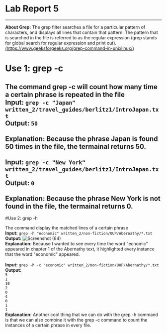 # Lab Report 5

---

**About Grep:** The grep filter searches a file for a particular pattern of characters, and displays all lines that contain that pattern. The pattern that is searched in the file is referred to as the regular expression (grep stands for global search for regular expression and print out). [(https://www.geeksforgeeks.org/grep-command-in-unixlinux/)](https://www.geeksforgeeks.org/grep-command-in-unixlinux/)

# Use 1: grep -c

The command grep -c will count how many time a certain phrase is repeated in the file
<br> **Input:** ```grep -c "Japan" written_2/travel_guides/berlitz1/IntroJapan.txt```
<br> **Output:** ```50```
<br> 
<br> **Explanation:** Because the phrase Japan is found 50 times in the file, the termainal returns 50.
<br> 
<br> **Input:** ```grep -c "New York" written_2/travel_guides/berlitz1/IntroJapan.txt```
<br> **Output:** ```0```
<br> 
<br> **Explanation:** Because the phrase New York is not found in the file, the termainal returns 0.
<br> 
---

#Use 2: grep -h

The command display the matched lines of a certain phrase
<br> **Input:** ```grep -h "economic" written_2/non-fiction/OUP/Abernathy/*.txt```
<br> **Output:** 
![Screenshot (64)](https://user-images.githubusercontent.com/103862450/224897135-f58bf0d6-021d-4604-9d7d-e47fca5bb191.png)
<br> 
**Explanation:** Because I wanted to see every time the word "ecnomic" appeared in chapter 1 of the Abernathy text, it highlighted every instance that the word "economic" appeared.
<br> 
<br> **Input:** ```grep -h -c "economic" written_2/non-fiction/OUP/Abernathy/*.txt``` 
<br> **Output:** 
<br> ```5```
<br> ```1```
<br> ```10```
<br> ```2```
<br> ```0```
<br> ```4```
<br> ```0```
<br> ```1```
<br> ```1```
<br> 
**Explanation:** Another cool thing that we can do with the grep -h command is that we can also combine it with the grep -c command to count the instances of a certain phrase in every file.
